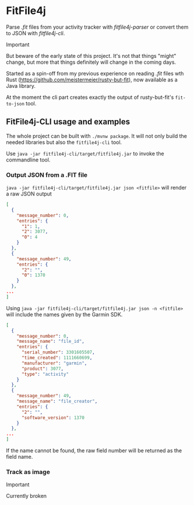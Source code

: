 # FitFile4j

Parse _.fit_ files from your activity tracker with _fitfile4j-parser_ or convert them to JSON with _fitfile4j-cli_.

> [!IMPORTANT]
> But beware of the early state of this project.
> It's not that things "might" change, but more that things definitely will change in the coming days.

Started as a spin-off from my previous experience on reading _.fit_ files wth
Rust (https://github.com/meistermeier/rusty-but-fit),
now available as a Java library.

At the moment the cli part creates exactly the output of rusty-but-fit's `fit-to-json` tool.

## FitFile4j-CLI usage and examples

The whole project can be built with `./mvnw package`.
It will not only build the needed libraries but also the `fitfile4j-cli` tool.

Use `java -jar fitfile4j-cli/target/fitfile4j.jar` to invoke the commandline tool.

### Output JSON from a .FIT file

`java -jar fitfile4j-cli/target/fitfile4j.jar json <fitfile>` will render a raw JSON output
```json
[
  {
    "message_number": 0,
    "entries": {
      "1": 1,
      "2": 3077,
      "0": 4
    }
  },
  {
    "message_number": 49,
    "entries": {
      "2": "",
      "0": 1370
    }
  },
...
]
```

Using `java -jar fitfile4j-cli/target/fitfile4j.jar json -n <fitfile>` will include the names given by the Garmin SDK.
```json
[
  {
    "message_number": 0,
    "message_name": "file_id",
    "entries": {
      "serial_number": 3301605507,
      "time_created": 1111660699,
      "manufacturer": "garmin",
      "product": 3077,
      "type": "activity"
    }
  },
  {
    "message_number": 49,
    "message_name": "file_creator",
    "entries": {
      "2": "",
      "software_version": 1370
    }
  },
...
]
```
If the name cannot be found, the raw field number will be returned as the field name.

### Track as image
> [!IMPORTANT]
> Currently broken
